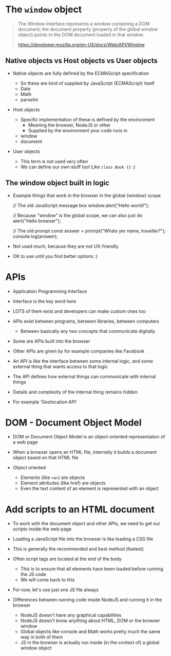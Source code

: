 # The `window` object

> The Window interface represents a window containing a DOM document; the document property (property of the global window object) points to the DOM document loaded in that window.

> https://developer.mozilla.org/en-US/docs/Web/API/Window

## Native objects vs Host objects vs User objects

- Native objects are fully defined by the ECMAScript specification

  - So these are kind of supplied by JavaScript (ECMAScript) itself
  - Date
  - Math
  - parseInt

- Host objects

  - Specific implementation of these is defined by the environment
    - Meaning the browser, NodeJS or other
    - Supplied by the environment your code runs in
  - window
  - document

- User objects

  - This term is not used very often
  - We can define our own stuff too! Like `class Book {}` :)

## The window object built in logic

- Example things that work in the browser in the global (window) scope

  // The old JavaScript message box
  window.alert("Hello world!");

  // Because "window" is the global scope, we can also just do
  alert("Hello browser");

  // The old prompt
  const answer = prompt("Whats yer name, traveller?");
  console.log(answer);

- Not used much, because they are not UX-friendly
- OK to use until you find better options :)

# APIs

- Application Programming Interface
- Interface is the key word here
- LOTS of them exist and developers can make custom ones too
- APIs exist between programs, between libraries, between computers
  - Between basically any two concepts that communicate digitally
- Some are APIs built into the browser
- Other APIs are given by for example companies like Facebook
- An API is like the interface between some internal logic, and some external thing that wants access to that logic
- The API defines how external things can communicate with internal things
- Details and complexity of the internal thing remains hidden

- For example 'Geolocation API'

# DOM - Document Object Model

- DOM or Document Object Model is an object-oriented representation of a web page
- When a browser opens an HTML file, internally it builds a document object based on that HTML file

- Object oriented

  - Elements (like `<a>`) are objects
  - Element attributes (like href) are objects
  - Even the text content of an element is represented with an object

# Add scripts to an HTML document

- To work with the document object and other APIs, we need to get our scripts inside the web page
- Loading a JavaScript file into the browser is like loading a CSS file
- This is generally the recommended and best method (fastest)

    <script src="js/index.js">


- Also you can work inline like with CSS

    <script>
        console.log("Hello");
    </script>

- Often script tags are located at the end of the body
  - This is to ensure that all elements have been loaded before running the JS code
  - We will come back to this
- For now, let's use just one JS file always

- Differences between running code inside NodeJS and running it in the browser
  - NodeJS doesn't have any graphical capabilities
  - NodeJS doesn't know anything about HTML, DOM or the browser window
  - Global objects like console and Math works pretty much the same way in both of them
  - JS in the browser is actually run inside (in the context of) a global window object
